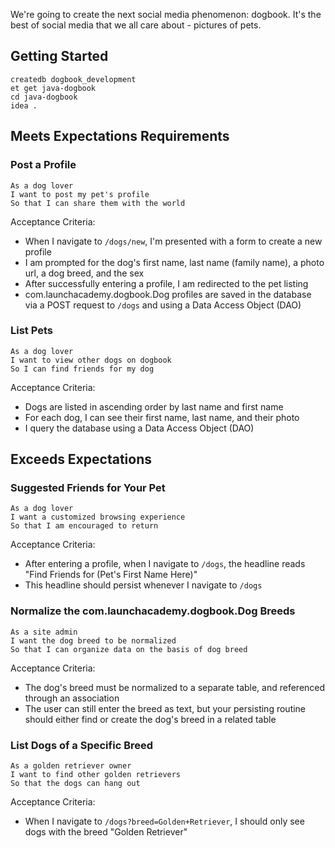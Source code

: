 We're going to create the next social media phenomenon: dogbook. It's the best of social media that we all care about - pictures of pets.

## Getting Started

```no-highlight
createdb dogbook_development
et get java-dogbook
cd java-dogbook
idea .
```

## Meets Expectations Requirements

### Post a Profile

```no-highlight
As a dog lover
I want to post my pet's profile
So that I can share them with the world
```

Acceptance Criteria:

- When I navigate to `/dogs/new`, I'm presented with a form to create a new profile
- I am prompted for the dog's first name, last name (family name), a photo url, a dog breed, and the sex
- After successfully entering a profile, I am redirected to the pet listing
- com.launchacademy.dogbook.Dog profiles are saved in the database via a POST request to `/dogs` and using a Data Access Object (DAO)

### List Pets

```no-highlight
As a dog lover
I want to view other dogs on dogbook
So I can find friends for my dog
```

Acceptance Criteria:

- Dogs are listed in ascending order by last name and first name
- For each dog, I can see their first name, last name, and their photo
- I query the database using a Data Access Object (DAO)

## Exceeds Expectations

### Suggested Friends for Your Pet

```no-highlight
As a dog lover
I want a customized browsing experience
So that I am encouraged to return
```

Acceptance Criteria:

- After entering a profile, when I navigate to `/dogs`, the headline reads "Find Friends for (Pet's First Name Here)"
- This headline should persist whenever I navigate to `/dogs`

### Normalize the com.launchacademy.dogbook.Dog Breeds

```no-highlight
As a site admin
I want the dog breed to be normalized
So that I can organize data on the basis of dog breed
```

Acceptance Criteria:

- The dog's breed must be normalized to a separate table, and referenced through an association
- The user can still enter the breed as text, but your persisting routine should either find or create the dog's breed in a related table

### List Dogs of a Specific Breed

```no-highlight
As a golden retriever owner
I want to find other golden retrievers
So that the dogs can hang out
```

Acceptance Criteria:

- When I navigate to `/dogs?breed=Golden+Retriever`, I should only see dogs with the breed "Golden Retriever"
